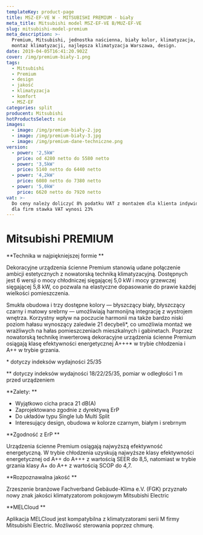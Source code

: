 ```yaml
---
templateKey: product-page
title: MSZ-EF-VE W - MITSUBISHI PREMIUM - biały
meta_title: Mitsubishi model MSZ-EF-VE B/MUZ-EF-VE
slug: mitsubishi-model-premium
meta_description: >-
  Premium, Mitsubishi, jednostka naścienna, biały kolor, klimatyzacja, komfort,
  montaż klimatyzacji, najlepsza klimatyzacja Warszawa, design.
date: 2019-04-05T16:41:20.902Z
cover: /img/premium-biały-1.png
tags:
  - Mitsubishi
  - Premium
  - design
  - jakość
  - klimatyzacja
  - komfort
  - MSZ-EF
categories: split
producent: Mitsubishi
hotProductsSelect: nie
images:
  - image: /img/premium-biały-2.jpg
  - image: /img/premium-biały-3.jpg
  - image: /img/premium-dane-techniczne.png
version:
  - power: '2,5kW'
    price: od 4280 netto do 5580 netto
  - power: '3,5kW'
    price: 5140 netto do 6440 netto
  - power: '4,2kW'
    price: 6080 netto do 7380 netto
  - power: '5,0kW'
    price: 6620 netto do 7920 netto
vat: >-
  Do ceny należy doliczyć 8% podatku VAT z montażem dla klienta indywidualnego,
  dla firm stawka VAT wynosi 23%
---
```

# Mitsubishi PREMIUM

**Technika w najpiękniejszej formie**

Dekoracyjne urządzenia ścienne Premium stanowią udane połączenie ambicji estetycznych z nowatorską techniką klimatyzacyjną. Dostępnych jest 6 wersji o mocy chłodniczej sięgającej 5,0 kW i mocy grzewczej sięgającej 5,8 kW, co pozwala na elastyczne dopasowanie do prawie każdej wielkości pomieszczenia.

Smukła obudowa i trzy dostępne kolory — błyszczący biały, błyszczący czarny i matowy srebrny — umożliwiają harmonijną integrację z wystrojem wnętrza. Korzystny wpływ na poczucie harmonii ma także bardzo niski poziom hałasu wynoszący zaledwie 21 decybeli\*, co umożliwia montaż we wrażliwych na hałas pomieszczeniach mieszkalnych i gabinetach. Poprzez nowatorską technikę inwerterową dekoracyjne urządzenia ścienne Premium osiągają klasę efektywności energetycznej A+++\* w trybie chłodzenia i A++ w trybie grzania.

\* dotyczy indeksów wydajności 25/35 

\*\* dotyczy indeksów wydajności 18/22/25/35, pomiar w odległości 1 m przed urządzeniem

**Zalety:**

* Wyjątkowo cicha praca 21 dB(A)
* Zaprojektowano zgodnie z dyrektywą ErP
* Do układów typu Single lub Multi Split
* Interesujący design, obudowa w kolorze czarnym, białym i srebrnym

**Zgodność z ErP**

Urządzenia ścienne Premium osiągają najwyższą efektywność energetyczną. W trybie chłodzenia uzyskują najwyższe klasy efektywności energetycznej od A++ do A+++ z wartością SEER do 8,5, natomiast w trybie grzania klasy A+ do A++ z wartością SCOP do 4,7.

**Rozpoznawalna jakość**

Zrzeszenie branżowe Fachverband Gebäude-Klima e.V. (FGK) przyznało nowy znak jakości klimatyzatorom pokojowym Mitsubishi Electric

**MELCloud**

Aplikacja MELCloud jest kompatybilna z klimatyzatorami serii M firmy Mitsubishi Electric. Możliwość sterowania poprzez chmurę.
